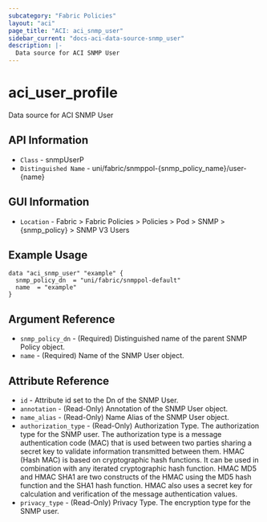 ```yaml
---
subcategory: "Fabric Policies"
layout: "aci"
page_title: "ACI: aci_snmp_user"
sidebar_current: "docs-aci-data-source-snmp_user"
description: |-
  Data source for ACI SNMP User
---
```


# aci_user_profile #

Data source for ACI SNMP User


## API Information ##

* `Class` - snmpUserP
* `Distinguished Name` - uni/fabric/snmppol-{snmp_policy_name}/user-{name}

## GUI Information ##

* `Location` - Fabric > Fabric Policies > Policies > Pod > SNMP > {snmp_policy} > SNMP V3 Users


## Example Usage ##

```hcl
data "aci_snmp_user" "example" {
  snmp_policy_dn  = "uni/fabric/snmppol-default"
  name  = "example"
}
```

## Argument Reference ##

* `snmp_policy_dn` - (Required) Distinguished name of the parent SNMP Policy object.
* `name` - (Required) Name of the SNMP User object.

## Attribute Reference ##
* `id` - Attribute id set to the Dn of the SNMP User.
* `annotation` - (Read-Only) Annotation of the SNMP User object.
* `name_alias` - (Read-Only) Name Alias of the SNMP User object.
* `authorization_type` - (Read-Only) Authorization Type. The authorization type for the SNMP user. The authorization type is a message authentication code (MAC) that is used between two parties sharing a secret key to validate information transmitted between them. HMAC (Hash MAC) is based on cryptographic hash functions. It can be used in combination with any iterated cryptographic hash function. HMAC MD5 and HMAC SHA1 are two constructs of the HMAC using the MD5 hash function and the SHA1 hash function. HMAC also uses a secret key for calculation and verification of the message authentication values.
* `privacy_type` - (Read-Only) Privacy Type. The encryption type for the SNMP user.
